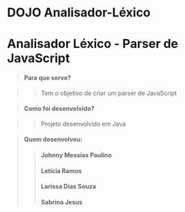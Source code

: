 # DOJO Analisador-Léxico
# Analisador Léxico - Parser de JavaScript

> #### Para que serve?

>> Tem o objetivo de criar um parser de JavaScript

> #### Como foi desenvolvido?

>> Projeto desenvolvido em Java

> #### Quem desenvolveu:
>> #### Johnny Messias Paulino
>> #### Letícia Ramos
>> #### Larissa Dias Souza
>> #### Sabrina Jesus



